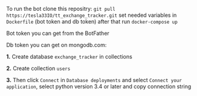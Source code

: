 To run the bot clone this repositry:
`git pull https://tesla33IO/tt_exchange_tracker.git`
set needed variables in `Dockerfile` (bot token and db token)
after that run `docker-compose up`

Bot token you can get from the BotFather


Db token you can get on mongodb.com:

**1.** Create database `exchange_tracker` in collections

**2.** Create collection `users`

**3.** Then click `Connect` in `Database deployments` and select `Connect your application`, select python version 3.4 or later and copy connection string

